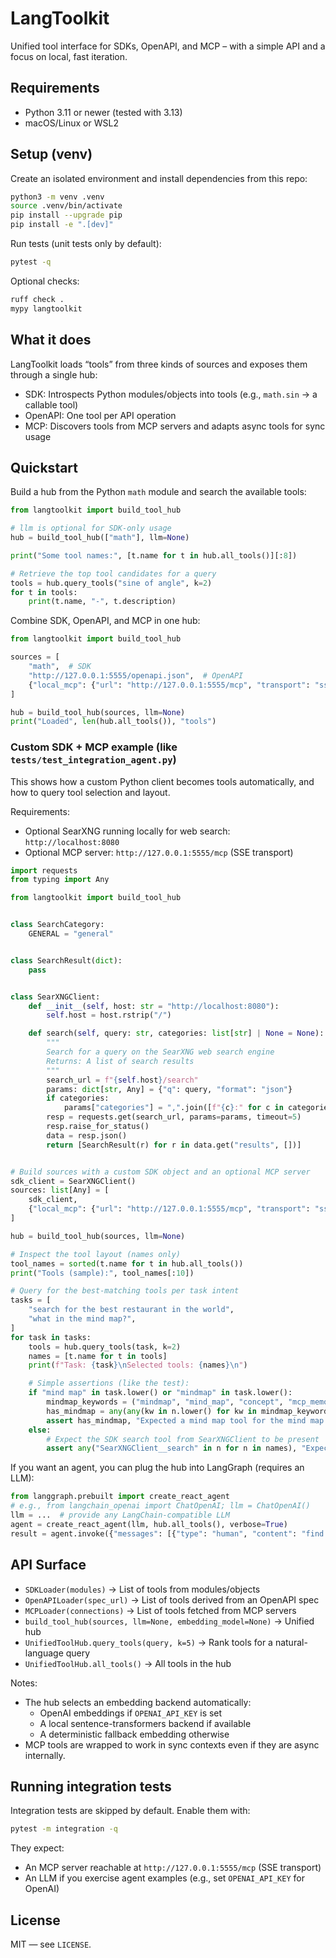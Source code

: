 # LangToolkit

Unified tool interface for SDKs, OpenAPI, and MCP – with a simple API and a focus on local, fast iteration.

## Requirements

- Python 3.11 or newer (tested with 3.13)
- macOS/Linux or WSL2

## Setup (venv)

Create an isolated environment and install dependencies from this repo:

```bash
python3 -m venv .venv
source .venv/bin/activate
pip install --upgrade pip
pip install -e ".[dev]"
```

Run tests (unit tests only by default):

```bash
pytest -q
```

Optional checks:

```bash
ruff check .
mypy langtoolkit
```

## What it does

LangToolkit loads “tools” from three kinds of sources and exposes them through a single hub:

- SDK: Introspects Python modules/objects into tools (e.g., `math.sin` → a callable tool)
- OpenAPI: One tool per API operation
- MCP: Discovers tools from MCP servers and adapts async tools for sync usage

## Quickstart

Build a hub from the Python `math` module and search the available tools:

```python
from langtoolkit import build_tool_hub

# llm is optional for SDK-only usage
hub = build_tool_hub(["math"], llm=None)

print("Some tool names:", [t.name for t in hub.all_tools()][:8])

# Retrieve the top tool candidates for a query
tools = hub.query_tools("sine of angle", k=2)
for t in tools:
    print(t.name, "-", t.description)
```

Combine SDK, OpenAPI, and MCP in one hub:

```python
from langtoolkit import build_tool_hub

sources = [
    "math",  # SDK
    "http://127.0.0.1:5555/openapi.json",  # OpenAPI
    {"local_mcp": {"url": "http://127.0.0.1:5555/mcp", "transport": "sse"}},  # MCP
]

hub = build_tool_hub(sources, llm=None)
print("Loaded", len(hub.all_tools()), "tools")
```

### Custom SDK + MCP example (like `tests/test_integration_agent.py`)

This shows how a custom Python client becomes tools automatically, and how to query tool selection and layout.

Requirements:
- Optional SearXNG running locally for web search: `http://localhost:8080`
- Optional MCP server: `http://127.0.0.1:5555/mcp` (SSE transport)

```python
import requests
from typing import Any

from langtoolkit import build_tool_hub


class SearchCategory:
    GENERAL = "general"


class SearchResult(dict):
    pass


class SearXNGClient:
    def __init__(self, host: str = "http://localhost:8080"):
        self.host = host.rstrip("/")

    def search(self, query: str, categories: list[str] | None = None):
        """
        Search for a query on the SearXNG web search engine
        Returns: A list of search results
        """
        search_url = f"{self.host}/search"
        params: dict[str, Any] = {"q": query, "format": "json"}
        if categories:
            params["categories"] = ",".join([f"{c}:" for c in categories])
        resp = requests.get(search_url, params=params, timeout=5)
        resp.raise_for_status()
        data = resp.json()
        return [SearchResult(r) for r in data.get("results", [])]


# Build sources with a custom SDK object and an optional MCP server
sdk_client = SearXNGClient()
sources: list[Any] = [
    sdk_client,
    {"local_mcp": {"url": "http://127.0.0.1:5555/mcp", "transport": "sse"}},
]

hub = build_tool_hub(sources, llm=None)

# Inspect the tool layout (names only)
tool_names = sorted(t.name for t in hub.all_tools())
print("Tools (sample):", tool_names[:10])

# Query for the best-matching tools per task intent
tasks = [
    "search for the best restaurant in the world",
    "what in the mind map?",
]
for task in tasks:
    tools = hub.query_tools(task, k=2)
    names = [t.name for t in tools]
    print(f"Task: {task}\nSelected tools: {names}\n")

    # Simple assertions (like the test):
    if "mind map" in task.lower() or "mindmap" in task.lower():
        mindmap_keywords = ("mindmap", "mind_map", "concept", "mcp_memory")
        has_mindmap = any(any(kw in n.lower() for kw in mindmap_keywords) for n in names)
        assert has_mindmap, "Expected a mind map tool for the mind map task"
    else:
        # Expect the SDK search tool from SearXNGClient to be present
        assert any("SearXNGClient__search" in n for n in names), "Expected web search tool"
```

If you want an agent, you can plug the hub into LangGraph (requires an LLM):

```python
from langgraph.prebuilt import create_react_agent
# e.g., from langchain_openai import ChatOpenAI; llm = ChatOpenAI()
llm = ...  # provide any LangChain-compatible LLM
agent = create_react_agent(llm, hub.all_tools(), verbose=True)
result = agent.invoke({"messages": [{"type": "human", "content": "find sine of 1"}]})
```

## API Surface

- `SDKLoader(modules)` → List of tools from modules/objects
- `OpenAPILoader(spec_url)` → List of tools derived from an OpenAPI spec
- `MCPLoader(connections)` → List of tools fetched from MCP servers
- `build_tool_hub(sources, llm=None, embedding_model=None)` → Unified hub
- `UnifiedToolHub.query_tools(query, k=5)` → Rank tools for a natural-language query
- `UnifiedToolHub.all_tools()` → All tools in the hub

Notes:

- The hub selects an embedding backend automatically:
  - OpenAI embeddings if `OPENAI_API_KEY` is set
  - A local sentence-transformers backend if available
  - A deterministic fallback embedding otherwise
- MCP tools are wrapped to work in sync contexts even if they are async internally.

## Running integration tests

Integration tests are skipped by default. Enable them with:

```bash
pytest -m integration -q
```

They expect:

- An MCP server reachable at `http://127.0.0.1:5555/mcp` (SSE transport)
- An LLM if you exercise agent examples (e.g., set `OPENAI_API_KEY` for OpenAI)

## License

MIT — see `LICENSE`.